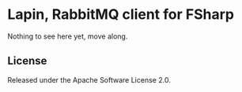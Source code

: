 # Lapin, RabbitMQ client for FSharp

Nothing to see here yet, move along.


## License

Released under the Apache Software License 2.0.

